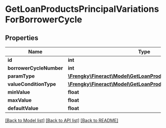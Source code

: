 # GetLoanProductsPrincipalVariationsForBorrowerCycle

## Properties
Name | Type | Description | Notes
------------ | ------------- | ------------- | -------------
**id** | **int** |  | [optional] 
**borrowerCycleNumber** | **int** |  | [optional] 
**paramType** | [**\Frengky\Fineract\Model\GetLoanProductsParamType**](GetLoanProductsParamType.md) |  | [optional] 
**valueConditionType** | [**\Frengky\Fineract\Model\GetLoanProductsValueConditionType**](GetLoanProductsValueConditionType.md) |  | [optional] 
**minValue** | **float** |  | [optional] 
**maxValue** | **float** |  | [optional] 
**defaultValue** | **float** |  | [optional] 

[[Back to Model list]](../../README.md#documentation-for-models) [[Back to API list]](../../README.md#documentation-for-api-endpoints) [[Back to README]](../../README.md)

